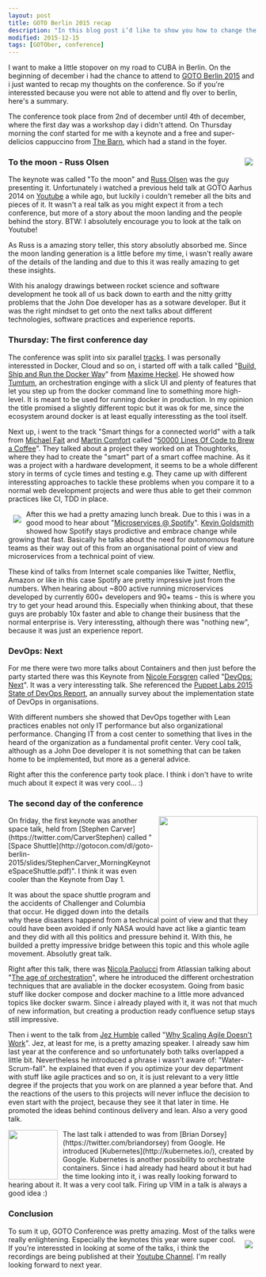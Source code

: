 ```yaml
---
layout: post
title: GOTO Berlin 2015 recap 
description: "In this blog post i’d like to show you how to change the normal Java CUBA App to a Groovy CUBA App to increase the developer productivity even further"
modified: 2015-12-15
tags: [GOTOber, conference]
---
```


I want to make a little stopover on my road to CUBA in Berlin. On the beginning of december i had the chance to attend to [GOTO Berlin 2015](http://gotocon.com/berlin-2015) and i just wanted to recap my thoughts on the conference. So if you're interessted because you were not able to attend and fly over to berlin, here's a summary.

The conference took place from 2nd of december until 4th of december, where the first day was a workshop day i didn't attend. On Thursday morning the conf started for me with a keynote and a free and super-delicios cappuccino from [The Barn](http://barn.bigcartel.com/), which had a stand in the foyer. 

<img style="float:right; padding: 10px;" src="{{site.url}}/images/2015-12-15-gotober-recap/rocket.png">

### To the moon - Russ Olsen 

The keynote was called "To the moon" and [Russ Olsen](https://twitter.com/russolsen) was the guy presenting it. Unfortunately i watched a previous held talk at GOTO Aarhus 2014 on [Youtube](https://www.youtube.com/watch?v=Z0MbpkYPgM8) a while ago, but luckily i couldn't remeber all the bits and pieces of it. It wasn't a real talk as you might expect it from a tech conference, but more of a story about the moon landing and the people behind the story. BTW: I absolutely encourage you to look at the talk on Youtube!

As Russ is a amazing story teller, this story absolutly absorbed me. Since the moon landing generation is a little before my time, i wasn't really aware of the details of the landing and due to this it was really amazing to get these insights.

With his analogy drawings between rocket science and software development he took all of us back down to earth and the nitty gritty problems that the John Doe developer has as a sotware developer. But it was the right mindset to get onto the next talks about different technologies, software practices and experience reports.

### Thursday: The first conference day
The conference was split into six parallel [tracks](http://gotocon.com/berlin-2015/schedule/thursday.jsp). I was personally interessted in Docker, Cloud and so on, i started off with a talk called "[Build, Ship and Run the Docker Way](http://gotocon.com/dl/goto-berlin-2015/slides/MaximeHeckel_BuildShipAndRunTheDockerWay.pdf)" from [Maxime Heckel](https://twitter.com/MaximeHeckel). He showed how [Tumtum](https://www.tutum.co), an orchestration enginge with a slick UI and plenty of features that let you step up from the docker command line to something more high-level. It is meant to be used for running docker in production.
In my opinion the title promised a slightly different topic but it was ok for me, since the ecosystem around docker is at least equally interessting as the tool itself.

Next up, i went to the track "Smart things for a connected world" with a talk from [Michael Fait](https://twitter.com/MFait) and [Martin Comfort](http://gotocon.com/berlin-2015/speaker/Martin+Comfort) called "[50000 Lines Of Code to Brew a Coffee](http://gotocon.com/berlin-2015/presentation/50000%20Lines%20Of%20Code%20to%20Brew%20a%20Coffee)". They talked about a project they worked on at Thoughtorks, where they had to create the "smart" part of a smart coffee machine. As it was a project with a hardware development, it seems to be a whole different story in terms of cycle times and testing e.g. They came up with different interessting approaches to tackle these problems when you compare it to a normal web development projects and were thus able to get their common practices like CI, TDD in place.


<img style="float:left; padding: 10px;" src="{{site.url}}/images/2015-12-15-gotober-recap/spotify.png">

After this we had a pretty amazing lunch break. Due to this i was in a good mood to hear about "[Microservices @ Spotify](http://gotocon.com/dl/goto-berlin-2015/slides/KevinGoldsmith_MicroservicesSpotify.pdf)". [Kevin Goldsmith](https://twitter.com/KevinGoldsmith) showed how Spotify stays prodictive and embrace change while growing that fast. Basically he talks about the need for *autonomous* feature teams as their way out of this from an organisational point of view and microservices from a technical point of view.

These kind of talks from Internet scale companies like Twitter, Netflix, Amazon or like in this case Spotify are pretty impressive just from the numbers. When hearing about ~800 active running microservices developed by currently 600+ developers and 90+ teams - this is where you try to get your head around this. Especially when thinking about, that these guys are probably 10x faster and able to change their business that the normal enterprise is. Very interessting, although there was "nothing new", because it was just an experience report.

### DevOps: Next
For me there were two more talks about Containers and then just before the party started there was this Keynote from [Nicole Forsgren](https://twitter.com/nicolefv) called "[DevOps: Next](http://gotocon.com/dl/goto-berlin-2015/slides/NicoleForsgren_PartyKeynoteDevOpsNext.pdf)". It was a very interessting talk. She referenced the [Puppet Labs 2015 State of DevOps Report](https://puppetlabs.com/2015-devops-report), an annually survey about the implementation state of DevOps in organisations. 

With different numbers she showed that DevOps together with Lean practices enables not only IT performance but also organizational performance. Changing IT from a cost center to something that lives in the heard of the organization as a fundamental profit center. Very cool talk, although as a John Doe developer it is not something that can be taken home to be implemented, but more as a general advice.

Right after this the conference party took place. I think i don't have to write much about it expect it was very cool... :)

### The second day of the conference

<img style="float:right; padding-left: 10px; width:200px;" src="{{site.url}}/images/2015-12-15-gotober-recap/challenger_explosion.jpg">
On friday, the first keynote was another space talk, held from [Stephen Carver](https://twitter.com/CarverStephen) called "[Space Shuttle](http://gotocon.com/dl/goto-berlin-2015/slides/StephenCarver_MorningKeynoteSpaceShuttle.pdf)". I think it was even cooler than the Keynote from Day 1. 

It was about the space shuttle program and the accidents of Challenger and Columbia that occur. He digged down into the details why these disasters happend from a technical point of view and that they could have been avoided if only NASA would have act like a giantic team and they did with all this politics and pressure behind it. With this, he builded a pretty impressive bridge between this topic and this whole agile movement. Absolutly great talk.

Right after this talk, there was [Nicola Paolucci](https://twitter.com/durdn) from Atlassian talking about "[The age of orchestration](http://gotocon.com/dl/goto-berlin-2015/slides/NicolaPaolucci_TheAgeOfOrchestrationFromDockerBasicsToClusterManagement.pdf)", where he introduced the different orchestration techniques that are avaliable in the docker ecosystem. Going from basic stuff like docker compose and docker machine to a little more advanced topics like docker swarm. Since i already played with it, it was not that much of new information, but creating a production ready confluence setup stays still impressive.

Then i went to the talk from [Jez Humble](https://twitter.com/jezhumble) called "[Why Scaling Agile Doesn't Work](http://gotocon.com/dl/goto-berlin-2015/slides/JezHumble_WhyScalingAgileDoesntWork.pdf)". Jez, at least for me, is a pretty amazing speaker. I already saw him last year at the conference and so unfortunately both talks overlapped a little bit. Nevertheless he introduced a phrase i wasn't aware of: "Water-Scrum-fall". he explained that even if you optimize your dev department with stuff like agile practices and so on, it is just relevant to a very little degree if the projects that you work on are planned a year before that. And the reactions of the users to this projects will never influce the decision to even start with the project, because they see it that later in time. He promoted the ideas behind continous delivery and lean. Also a very good talk.

<img style="float:left; padding-right: 10px; width:100px;" src="{{site.url}}/images/2015-12-15-gotober-recap/kubernetes.png">
The last talk i attended to was from [Brian Dorsey](https://twitter.com/briandorsey) from Google. He introduced [Kubernetes](http://kubernetes.io/), created by Google. Kubernetes is another possibility to orchestrate containers. Since i had already had heard about it but had the time looking into it, i was really looking forward to hearing about it. It was a very cool talk. Firing up VIM in a talk is always a good idea :)

### Conclusion

To sum it up, GOTO Conference was pretty amazing. Most of the talks were really enlightening. Especially the keynotes this year were super cool. 
<a href="https://www.youtube.com/user/GotoConferences">
<img style="float:right; padding: 10px;" src="{{site.url}}/images/2015-12-15-gotober-recap/youtube.png"></a>
If you're interessted in looking at some of the talks, i think the recordings are being published at their [Youtube Channel](https://www.youtube.com/user/GotoConferences). I'm really looking forward to next year.

